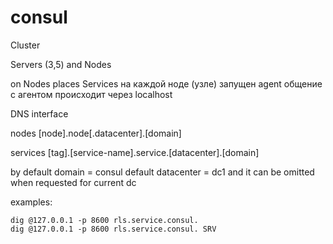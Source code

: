 # consul

Cluster

Servers (3,5) and Nodes

on Nodes places Services
на каждой ноде (узле) запущен agent 
общение с агентом происходит через localhost

DNS interface

nodes [node].node[.datacenter].[domain]

services [tag].[service-name].service.[datacenter].[domain]

by default domain = consul
default datacenter = dc1 and it can be omitted when requested for current dc 

examples:
```
dig @127.0.0.1 -p 8600 rls.service.consul.
dig @127.0.0.1 -p 8600 rls.service.consul. SRV
```

